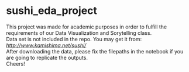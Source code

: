 # sushi_eda_project
This project was made for academic purposes in order to fulfill the requirements of our Data Visualization and Sorytelling class.
<br>
Data set is not included in the repo. You may get it from: *http://www.kamishima.net/sushi/*
<br>
After downloading the data, please fix the filepaths in the notebook if you are going to replicate the outputs.
<br>
Cheers!

